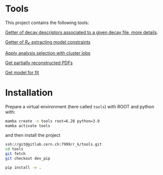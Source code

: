 # Tools

This project contains the following tools:

[Getter of decay descriptors associated to a given decay file, more details](doc/descriptors.md).

[Getter of $`R_K`$ extracting model constraints](doc/model_constraints.md)

[Apply analysis selection with cluster jobs](doc/apply_selection.md)

[Get partially reconstructed PDFs](doc/prec_pdf.md)

[Get model for fit](doc/fit_model.md)

# Installation

Prepare a virtual environment (here called `tools`) with ROOT and python with:

```bash
mamba create -n tools root=6.28 python=3.9
mamba activate tools
```

and then install the project

```bash
ssh://git@gitlab.cern.ch:7999/r_k/tools.git
cd tools
git fetch 
git checkout dev_pip

pip install -e .
```

